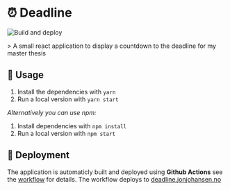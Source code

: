 # ⏰ Deadline 

![Build and deploy](https://github.com/jonjohansen/deadline/workflows/Build%20and%20deploy/badge.svg)
</hr>
> A small react application to display a countdown to the deadline for my master thesis

## 🔨 Usage
1. Install the dependencies with `yarn`
2. Run a local version with `yarn start`

*Alternatively you can use npm:*
1. Install dependencies with `npm install`
2. Run a local version with `npm start`

## 🤖 Deployment
The application is automaticly built and deployed using **Github Actions** see the [workflow](./.github/workflows/build-and-deploy.yml) for details. The workflow deploys to [deadline.jonjohansen.no](http://deadline.jonjohansen.no)
